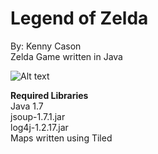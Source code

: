 Legend of Zelda
=============
By: Kenny Cason<br/>
Zelda Game written in Java<br/>

![Alt text](http://ken-soft.com/images/zelda/zelda2.png "Zelda Screenshot")

**Required Libraries**<br/>
Java 1.7<br/>
jsoup-1.7.1.jar<br/>
log4j-1.2.17.jar<br/>
Maps written using Tiled<br/>
